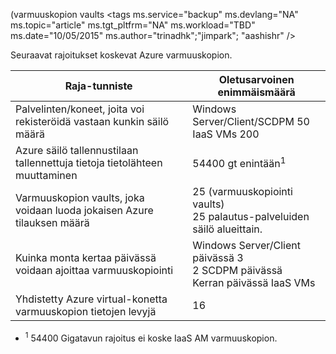  (varmuuskopion vaults<properties
   pageTitle = "Azure Backup limits table"
   kuvaus = "kuvataan järjestelmän rajoitukset Azure Backup."
   services="backup"
   documentationCenter="NA"
   authors="Jim-Parker"
   manager="jwhit"
   editor="" />
<tags
   ms.service="backup"
   ms.devlang="NA"
   ms.topic="article"
   ms.tgt_pltfrm="NA"
   ms.workload="TBD"
   ms.date="10/05/2015"
   ms.author="trinadhk";"jimpark"; "aashishr" />


Seuraavat rajoitukset koskevat Azure varmuuskopion.

| Raja-tunniste | Oletusarvoinen enimmäismäärä |
|---|---|
|Palvelinten/koneet, joita voi rekisteröidä vastaan kunkin säilö määrä|Windows Server/Client/SCDPM 50 <br/> IaaS VMs 200|
|Azure säilö tallennustilaan tallennettuja tietoja tietolähteen muuttaminen|54400 gt enintään<sup>1</sup>|
|Varmuuskopion vaults, joka voidaan luoda jokaisen Azure tilauksen määrä|25 (varmuuskopiointi vaults) <br/> 25 palautus-palveluiden säilö alueittain.|
|Kuinka monta kertaa päivässä voidaan ajoittaa varmuuskopiointi|Windows Server/Client päivässä 3 <br/> 2 SCDPM päivässä <br/> Kerran päivässä IaaS VMs|
|Yhdistetty Azure virtual-konetta varmuuskopion tietojen levyjä|16|

- <sup>1</sup> 54400 Gigatavun rajoitus ei koske IaaS AM varmuuskopion.

